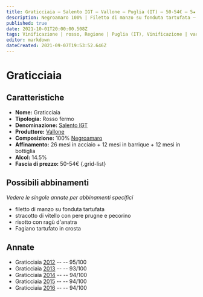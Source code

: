 ```yaml
---
title: Graticciaia – Salento IGT – Vallone – Puglia (IT) – 50-54€ – 5★
description: Negroamaro 100% | Filetto di manzo su fonduta tartufata – Stracotto di vitello con pere prugne e pecorino – Risotto con ragù d'anatra – Fagiano tartufato in crosta
published: true
date: 2021-10-01T20:00:00.508Z
tags: Vinificazione | rosso, Regione | Puglia (IT), Vinificazione | varietale, Valutazioni | 5 stelle, negroamaro, filetto di manzo su fonduta tartufata, Alimento | vitello, Cottura | stracotto, Aromatizzazione | con pere prugne e pecorino, Prezzi | 50-54€, Alimento | risotto al ragù d'anatra, Fagiano tartufato in crosta
editor: markdown
dateCreated: 2021-09-07T19:53:52.646Z
---
```


# Graticciaia

## Caratteristiche
- **Nome:** Graticciaia
- **Tipologia:** Rosso fermo
- **Denominazione:** [Salento IGT](/denominazioni/Italia/Puglia/IGT/Salento)
- **Produttore:** [Vallone](/produttori/Italia/Puglia/Vallone) 
- **Composizione:** 100% [Negroamaro](/vitigni/Italia/bacca-nera/negroamaro)
- **Affinamento:** 26 mesi in acciaio + 12 mesi in barrique + 12 mesi in bottiglia
- **Alcol:** 14.5%
- **Fascia di prezzo:** 50-54€
{.grid-list}



## Possibili abbinamenti
*Vedere le singole annate per abbinamenti specifici*

- filetto di manzo su fonduta tartufata
- stracotto di vitello con pere prugne e pecorino
- risotto con ragù d'anatra
- Fagiano tartufato in crosta

## Annate
- Graticciaia [2012](vini/Italia/Puglia/Vallone/Graticciaia/2012) -- <span class="star-5"></span> -- 95/100
- Graticciaia [2013](vini/Italia/Puglia/Vallone/Graticciaia/2013) -- <span class="star-5"></span> -- 93/100
- Graticciaia [2014](vini/Italia/Puglia/Vallone/Graticciaia/2014) -- <span class="star-5"></span> -- 94/100
- Graticciaia [2015](vini/Italia/Puglia/Vallone/Graticciaia/2015) -- <span class="star-5"></span> -- 94/100
- Graticciaia [2016](vini/Italia/Puglia/Vallone/Graticciaia/2016) -- <span class="star-5"></span> -- 94/100
